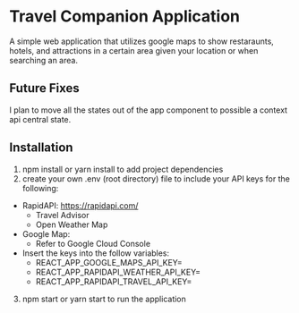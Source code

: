 # Travel Companion Application

A simple web application that utilizes google maps to show restaraunts, hotels, and attractions in a certain area given your location or when searching an area.

## Future Fixes

I plan to move all the states out of the app component to possible a context api central state.

## Installation

1. npm install or yarn install to add project dependencies
2. create your own .env (root directory) file to include your API keys for the following:
  - RapidAPI: https://rapidapi.com/
    - Travel Advisor
    - Open Weather Map
  - Google Map:
    - Refer to Google Cloud Console
  - Insert the keys into the follow variables:
    - REACT_APP_GOOGLE_MAPS_API_KEY=
    - REACT_APP_RAPIDAPI_WEATHER_API_KEY=
    - REACT_APP_RAPIDAPI_TRAVEL_API_KEY=
3. npm start or yarn start to run the application


  